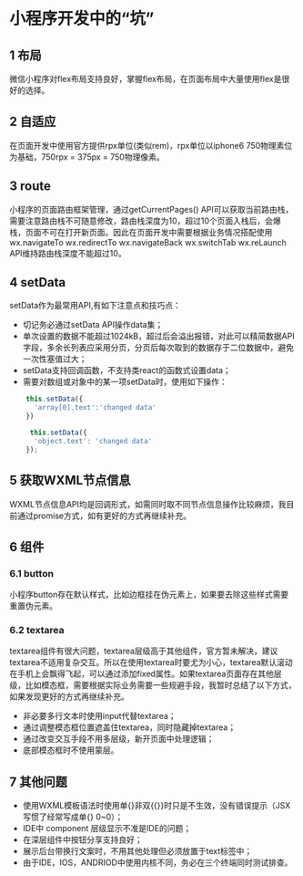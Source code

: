 # 小程序开发中的“坑”
## 1 布局

微信小程序对flex布局支持良好，掌握flex布局，在页面布局中大量使用flex是很好的选择。

## 2 自适应

在页面开发中使用官方提供rpx单位(类似rem)，rpx单位以iphone6 750物理素位为基础，750rpx = 375px = 750物理像素。

## 3 route

小程序的页面路由框架管理，通过getCurrentPages() API可以获取当前路由栈，需要注意路由栈不可随意修改，路由栈深度为10，超过10个页面入栈后，会爆栈，页面不可在打开新页面。因此在页面开发中需要根据业务情况搭配使用wx.navigateTo  wx.redirectTo wx.navigateBack
 wx.switchTab wx.reLaunch API维持路由栈深度不能超过10。

## 4 setData

setData作为最常用API,有如下注意点和技巧点：
* 切记务必通过setData API操作data集；
* 单次设置的数据不能超过1024kB，超过后会溢出报错，对此可以精简数据API字段，多余长列表应采用分页，分页后每次取到的数据存于二位数据中，避免一次性塞值过大；
* setData支持回调函数，不支持类react的函数式设置data；
* 需要对数组或对象中的某一项setData时，使用如下操作：
```js
    this.setData({
      'array[0].text':'changed data'
    })

     this.setData({
      'object.text': 'changed data'
    });   

```

## 5 获取WXML节点信息

WXML节点信息API均是回调形式，如需同时取不同节点信息操作比较麻烦，我目前通过promise方式，如有更好的方式再继续补充。

## 6 组件

### 6.1 button

小程序button存在默认样式，比如边框挂在伪元素上，如果要去除这些样式需要重置伪元素。

### 6.2 textarea

textarea组件有很大问题，textarea层级高于其他组件，官方暂未解决，建议textarea不适用复杂交互。所以在使用textarea时要尤为小心，textarea默认滚动在手机上会飘得飞起，可以通过添加fixed属性。如果textarea页面存在其他层级，比如模态框，需要根据实际业务需要一些规避手段，我暂时总结了以下方式，如果发现更好的方式再继续补充。
* 非必要多行文本时使用input代替textarea；
* 通过调整模态框位置遮盖住textarea，同时隐藏掉textarea；
* 通过改变交互手段不用多层级，新开页面中处理逻辑；
* 底部模态框时不使用蒙层。

## 7 其他问题

* 使用WXML模板语法时使用单{}非双{{}}时只是不生效，没有错误提示（JSX写惯了经常写成单{} 0~0）；
* IDE中 component 层级显示不准是IDE的问题；
* 在深层组件中按钮分享支持良好；
* 展示后台带换行文案时，不用其他处理但必须放置于text标签中；
* 由于IDE，IOS，ANDRIOD中使用内核不同，务必在三个终端同时测试排查。
